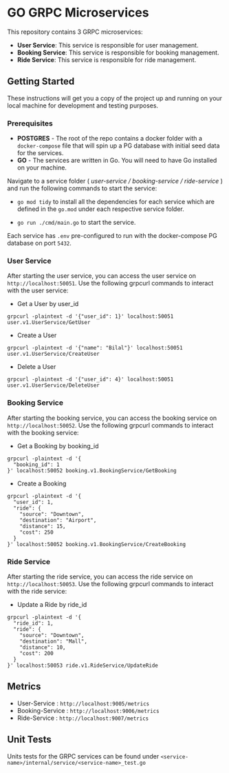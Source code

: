 # GO GRPC Microservices
This repository contains 3 GRPC microservices:
 * **User Service**: This service is responsible for user management. 
 * **Booking Service**: This service is responsible for booking management.
 * **Ride Service**: This service is responsible for ride management.

## Getting Started
These instructions will get you a copy of the project up and running on your local machine for development and testing purposes.

### Prerequisites

 * **POSTGRES** - The root of the repo contains a docker folder with a `docker-compose` file that will spin up a PG database with initial seed data for the services.
 * **GO** - The services are written in Go. You will need to have Go installed on your machine.

Navigate to a service folder ( _user-service / booking-service / ride-service_ ) and run the following commands to start the service:

* `go mod tidy` to install all the dependencies for each service which are defined in the `go.mod` under each respective service folder.

* `go run ./cmd/main.go` to start the service.

Each service has `.env` pre-configured to run with the docker-compose PG database on port `5432`.

### User Service
After starting the user service, you can access the user service on `http://localhost:50051`. 
Use the following grpcurl commands to interact with the user service:
* Get a User by user_id
```shell
grpcurl -plaintext -d '{"user_id": 1}' localhost:50051 user.v1.UserService/GetUser
```

* Create a User
```shell
grpcurl -plaintext -d '{"name": "Bilal"}' localhost:50051 user.v1.UserService/CreateUser
```

* Delete a User
```shell
grpcurl -plaintext -d '{"user_id": 4}' localhost:50051 user.v1.UserService/DeleteUser
```

### Booking Service
After starting the booking service, you can access the booking service on `http://localhost:50052`.
Use the following grpcurl commands to interact with the booking service:

* Get a Booking by booking_id
```shell
grpcurl -plaintext -d '{
  "booking_id": 1  
}' localhost:50052 booking.v1.BookingService/GetBooking
```

* Create a Booking
```shell
grpcurl -plaintext -d '{
  "user_id": 1,
  "ride": {
    "source": "Downtown",
    "destination": "Airport",
    "distance": 15,
    "cost": 250
  }
}' localhost:50052 booking.v1.BookingService/CreateBooking
```

### Ride Service
After starting the ride service, you can access the ride service on `http://localhost:50053`.
Use the following grpcurl commands to interact with the ride service:

* Update a Ride by ride_id
```shell
grpcurl -plaintext -d '{
  "ride_id": 1,
  "ride": {
    "source": "Downtown",
    "destination": "Mall",
    "distance": 10,
    "cost": 200
  }
}' localhost:50053 ride.v1.RideService/UpdateRide
```

## Metrics

* User-Service : `http://localhost:9005/metrics`
* Booking-Service : `http://localhost:9006/metrics`
* Ride-Service : `http://localhost:9007/metrics`

## Unit Tests

Units tests for the GRPC services can be found under `<service-name>/internal/service/<service-name>_test.go`